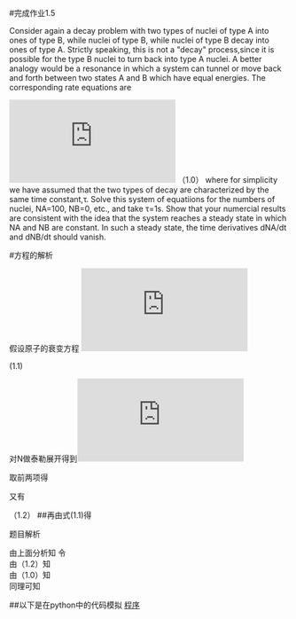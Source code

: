 
#完成作业1.5

Consider again a decay problem with two types of nuclei of type A into ones of type B, while nuclei of type B, while nuclei of type B decay into ones of type A. Strictly speaking, this is not a "decay" process,since it is possible for the type B nuclei to turn back into type A nuclei. A better analogy would be a resonance in which a system can tunnel or move back and forth between two states A and B which have equal energies. The corresponding rate equations are 

 ![](http://latex.codecogs.com/gif.latex?%5Cfrac%7BdN%7D%7Bdt%7D%3D-%5Cfrac%7BN%7D%7B%5Ctau%7D)
 （1.0）
where for simplicity we have assumed that the two types of decay are characterized by the same time constant,τ. Solve this system of equatiions for the numbers of nuclei, NA=100, NB=0, etc., and take τ=1s. Show that your numercial results are consistent with the idea that the system reaches a steady state in which NA and NB are constant. In such a steady state, the time derivatives dNA/dt and dNB/dt should vanish.

#方程的解析

假设原子的衰变方程 ![](http://latex.codecogs.com/gif.latex?%5Cfrac%7BdN%7D%7Bdt%7D%3D-%5Cfrac%7BN%7D%7B%5Ctau%7D)<br/>

 (1.1) 

对N做泰勒展开得到![](http://latex.codecogs.com/gif.latex?N%28%5CDelta%20t%29%3DN%280%29&plus;%5Cfrac%7BdN%7D%7Bdt%7D%5Ccdot%5CDelta%20t&plus;%5Cfrac%7B1%7D%7B2%7D%5Ccdot%5Cfrac%7Bd%5E2N%7D%7Bdt%5E2%7D%5CDelta%20t&plus;%5Ccdots)<br/> 
 
取前两项得<br/>
 
又有 <br/>
 
 （1.2） 
##再由式(1.1)得<br/>


题目解析<br/>

由上面分析知 令<br/>
由（1.2）知  <br/>
由（1.0）知  <br/>
同理可知  <br/>

##以下是在python中的代码模拟
[程序](https://github.com/shuaishuaimin/computationalphysics_N2014301510032/blob/master/chengxv.py)
